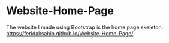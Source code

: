 # Website-Home-Page
The website I made using Bootstrap is the home page skeleton.
https://feridaksahin.github.io/Website-Home-Page/
